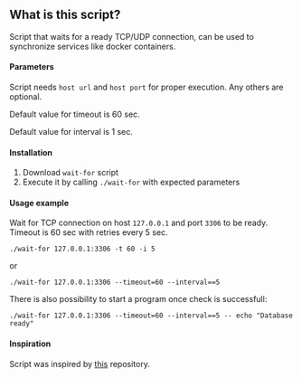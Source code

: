 ## What is this script?
Script that waits for a ready TCP/UDP connection, can be used to synchronize services like docker containers.

#### Parameters
Script needs `host url` and `host port` for proper execution.
Any others are optional.

Default value for timeout is 60 sec.

Default value for interval is 1 sec.

#### Installation
1. Download `wait-for` script
1. Execute it by calling `./wait-for` with expected parameters

#### Usage example

Wait for TCP connection on host `127.0.0.1` and port `3306` to be ready.
Timeout is 60 sec with retries every 5 sec.

```
./wait-for 127.0.0.1:3306 -t 60 -i 5
```
or
```
./wait-for 127.0.0.1:3306 --timeout=60 --interval==5
```

There is also possibility to start a program once check is successfull:
```
./wait-for 127.0.0.1:3306 --timeout=60 --interval==5 -- echo "Database ready"
```

#### Inspiration
Script was inspired by [this](https://github.com/eficode/wait-for) repository.
